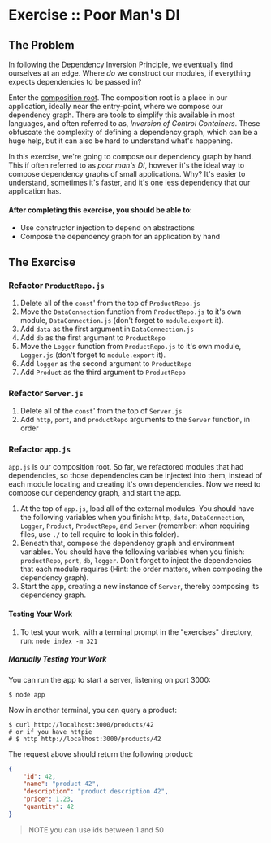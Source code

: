 Exercise :: Poor Man's DI
=========================

## The Problem

In following the Dependency Inversion Principle, we eventually find ourselves at an edge. Where _do_ we construct our modules, if everything expects dependencies to be passed in?

Enter the [composition root](http://blog.ploeh.dk/2011/07/28/CompositionRoot/). The composition root is a place in our application, ideally near the entry-point, where we compose our dependency graph. There are tools to simplify this available in most languages, and often referred to as, _Inversion of Control Containers_. These obfuscate the complexity of defining a dependency graph, which can be a huge help, but it can also be hard to understand what's happening.

In this exercise, we're going to compose our dependency graph by hand. This if often referred to as _poor man's DI_, however it's the ideal way to compose dependency graphs of small applications. Why? It's easier to understand, sometimes it's faster, and it's one less dependency that our application has.

#### After completing this exercise, you should be able to:

* Use constructor injection to depend on abstractions
* Compose the dependency graph for an application by hand


## The Exercise

### Refactor `ProductRepo.js`

1. Delete all of the `const`' from the top of `ProductRepo.js`
2. Move the `DataConnection` function from `ProductRepo.js` to it's own module, `DataConnection.js` (don't forget to `module.export` it).
3. Add `data` as the first argument in `DataConnection.js`
4. Add `db` as the first argument to `ProductRepo`
5. Move the `Logger` function from `ProductRepo.js` to it's own module, `Logger.js` (don't forget to `module.export` it).
6. Add `logger` as the second argument to `ProductRepo`
7. Add `Product` as the third argument to `ProductRepo`

### Refactor `Server.js`

1. Delete all of the `const`' from the top of `Server.js`
2. Add `http`, `port`, and `productRepo` arguments to the `Server` function, in order

### Refactor `app.js`

`app.js` is our composition root. So far, we refactored modules that had dependencies, so those dependencies can be injected into them, instead of each module locating and creating it's own dependencies. Now we need to compose our dependency graph, and start the app.

1. At the top of `app.js`, load all of the external modules. You should have the following variables when you finish: `http`, `data`, `DataConnection`, `Logger`, `Product`, `ProductRepo`, and `Server` (remember: when requiring files, use `./` to tell require to look in this folder).
2. Beneath that, compose the dependency graph and environment variables. You should have the following variables when you finish: `productRepo`, `port`, `db`, `logger`. Don't forget to inject the dependencies that each module requires (Hint: the order matters, when composing the dependency graph).
3. Start the app, creating a new instance of `Server`, thereby composing its dependency graph.

#### Testing Your Work

1. To test your work, with a terminal prompt in the "exercises" directory, run: `node index -m 321`

##### Manually Testing Your Work
You can run the app to start a server, listening on port 3000:

```
$ node app
```

Now in another terminal, you can query a product:

```Shell
$ curl http://localhost:3000/products/42
# or if you have httpie
# $ http http://localhost:3000/products/42
```

The request above should return the following product:

```JSON
{
    "id": 42,
    "name": "product 42",
    "description": "product description 42",
    "price": 1.23,
    "quantity": 42
}
```

> NOTE you can use ids between 1 and 50
